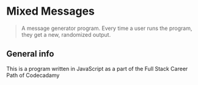 # Mixed Messages
> A message generator program. Every time a user runs the program, they get a new, randomized output. 


## General info
This is a program written in JavaScript as a part of the Full Stack Career Path of Codecadamy
